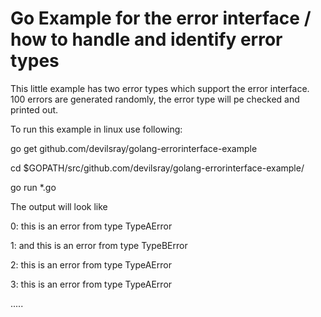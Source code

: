 # Go Example for the error interface / how to handle and identify error types

This little example has two error types which support the error interface. 100 errors are generated randomly, the error type will pe checked and printed out.

To run this example in linux use following:

go get github.com/devilsray/golang-errorinterface-example

cd $GOPATH/src/github.com/devilsray/golang-errorinterface-example/

go run *.go

The output will look like

0: this is an error from type TypeAError

1: and this is an error from type TypeBError

2: this is an error from type TypeAError

3: this is an error from type TypeAError

.....
